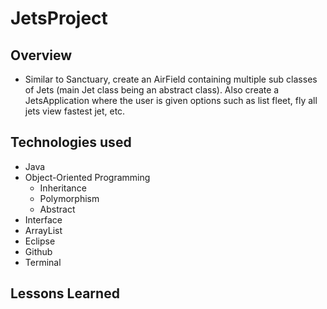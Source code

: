 # JetsProject

## Overview
- Similar to Sanctuary, create an AirField containing multiple sub classes of Jets (main Jet class being an abstract class). Also create a JetsApplication where the user is given options such as list fleet, fly all jets view fastest jet, etc.


## Technologies used
- Java
- Object-Oriented Programming
	- Inheritance
	- Polymorphism
	- Abstract
- Interface
- ArrayList
- Eclipse
- Github
- Terminal

## Lessons Learned

